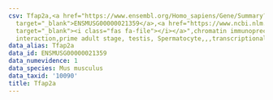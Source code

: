 ```yaml
---
csv: Tfap2a,<a href="https://www.ensembl.org/Homo_sapiens/Gene/Summary?db=core;g=ENSMUSG00000021359"
  target="_blank">ENSMUSG00000021359</a>,<a href="https://www.ncbi.nlm.nih.gov/pubmed/25450459"
  target="_blank"><i class="fas fa-file"></i></a>",chromatin immunoprecipitation assay,direct
  interaction,prime adult stage, testis, Spermatocyte,,,transcriptional regulation,
data_alias: Tfap2a
data_id: ENSMUSG00000021359
data_numevidence: 1
data_species: Mus musculus
data_taxid: '10090'
title: Tfap2a
---
```


